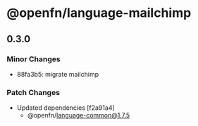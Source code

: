 # @openfn/language-mailchimp

## 0.3.0

### Minor Changes

- 88fa3b5: migrate mailchimp

### Patch Changes

- Updated dependencies [f2a91a4]
  - @openfn/language-common@1.7.5
